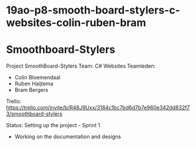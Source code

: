 # 19ao-p8-smooth-board-stylers-c-websites-colin-ruben-bram
# Smoothboard-Stylers
Project SmoothBoard-Stylers
Team: C# Websites
Teamleden:
- Colin Bloemendaal
- Ruben Haijtema
- Bram Bergers

Trello: https://trello.com/invite/b/R48J9Uxx/3184c1bc7bd6d7b7e960e342dd832f73/smoothboard-stylers

Status:
Setting up the project - Sprint 1
- Working on the documentation and designs
